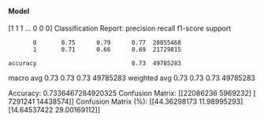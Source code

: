 #### Model
[1 1 1 ... 0 0 0]
Classification Report:
              precision    recall  f1-score   support

           0       0.75      0.79      0.77  28055468
           1       0.71      0.66      0.69  21729815

    accuracy                           0.73  49785283
   macro avg       0.73      0.73      0.73  49785283
weighted avg       0.73      0.73      0.73  49785283

Accuracy: 0.7336467284920325
Confusion Matrix:
[[22086236  5969232]
 [ 7291241 14438574]]
Confusion Matrix (%):
[[44.36298173 11.98995293]
 [14.64537422 29.00169112]]
